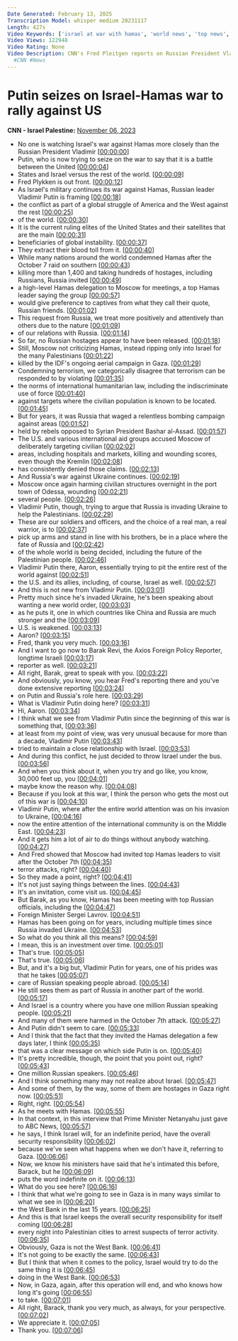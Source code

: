 ```yaml
---
Date Generated: February 13, 2025
Transcription Model: whisper medium 20231117
Length: 427s
Video Keywords: ['israel at war with hamas', 'world news', 'top news', 'vladimir putin', 'fred pleitgen', 'russia', 'erin burnett out front', 'barak ravid']
Video Views: 122948
Video Rating: None
Video Description: CNN's Fred Pleitgen reports on Russian President Vladimir Putin's growing efforts to try and frame the Israel-Hamas conflict as a battle between the US and Israel versus the rest of the world. 
  #CNN #News
---
```


# Putin seizes on Israel-Hamas war to rally against US
**CNN - Israel Palestine:** [November 06, 2023](https://www.youtube.com/watch?v=AZ3f0qxerKY)
*  No one is watching Israel's war against Hamas more closely than the Russian President Vladimir [[00:00:00](https://www.youtube.com/watch?v=AZ3f0qxerKY&t=0.0s)]
*  Putin, who is now trying to seize on the war to say that it is a battle between the United [[00:00:04](https://www.youtube.com/watch?v=AZ3f0qxerKY&t=4.92s)]
*  States and Israel versus the rest of the world. [[00:00:09](https://www.youtube.com/watch?v=AZ3f0qxerKY&t=9.94s)]
*  Fred Plykken is out front. [[00:00:12](https://www.youtube.com/watch?v=AZ3f0qxerKY&t=12.52s)]
*  As Israel's military continues its war against Hamas, Russian leader Vladimir Putin is framing [[00:00:18](https://www.youtube.com/watch?v=AZ3f0qxerKY&t=18.12s)]
*  the conflict as part of a global struggle of America and the West against the rest [[00:00:25](https://www.youtube.com/watch?v=AZ3f0qxerKY&t=25.32s)]
*  of the world. [[00:00:30](https://www.youtube.com/watch?v=AZ3f0qxerKY&t=30.880000000000003s)]
*  It is the current ruling elites of the United States and their satellites that are the main [[00:00:31](https://www.youtube.com/watch?v=AZ3f0qxerKY&t=31.880000000000003s)]
*  beneficiaries of global instability. [[00:00:37](https://www.youtube.com/watch?v=AZ3f0qxerKY&t=37.68s)]
*  They extract their blood toll from it. [[00:00:40](https://www.youtube.com/watch?v=AZ3f0qxerKY&t=40.08s)]
*  While many nations around the world condemned Hamas after the October 7 raid on southern [[00:00:43](https://www.youtube.com/watch?v=AZ3f0qxerKY&t=43.72s)]
*  killing more than 1,400 and taking hundreds of hostages, including Russians, Russia invited [[00:00:49](https://www.youtube.com/watch?v=AZ3f0qxerKY&t=49.72s)]
*  a high-level Hamas delegation to Moscow for meetings, a top Hamas leader saying the group [[00:00:57](https://www.youtube.com/watch?v=AZ3f0qxerKY&t=57.22s)]
*  would give preference to captives from what they call their quote, Russian friends. [[00:01:02](https://www.youtube.com/watch?v=AZ3f0qxerKY&t=62.76s)]
*  This request from Russia, we treat more positively and attentively than others due to the nature [[00:01:09](https://www.youtube.com/watch?v=AZ3f0qxerKY&t=69.28s)]
*  of our relations with Russia. [[00:01:14](https://www.youtube.com/watch?v=AZ3f0qxerKY&t=74.56s)]
*  So far, no Russian hostages appear to have been released. [[00:01:18](https://www.youtube.com/watch?v=AZ3f0qxerKY&t=78.72s)]
*  Still, Moscow not criticizing Hamas, instead ripping only into Israel for the many Palestinians [[00:01:22](https://www.youtube.com/watch?v=AZ3f0qxerKY&t=82.28s)]
*  killed by the IDF's ongoing aerial campaign in Gaza. [[00:01:29](https://www.youtube.com/watch?v=AZ3f0qxerKY&t=89.03999999999999s)]
*  Condemning terrorism, we categorically disagree that terrorism can be responded to by violating [[00:01:35](https://www.youtube.com/watch?v=AZ3f0qxerKY&t=95.39999999999999s)]
*  the norms of international humanitarian law, including the indiscriminate use of force [[00:01:40](https://www.youtube.com/watch?v=AZ3f0qxerKY&t=100.47999999999999s)]
*  against targets where the civilian population is known to be located. [[00:01:45](https://www.youtube.com/watch?v=AZ3f0qxerKY&t=105.12s)]
*  But for years, it was Russia that waged a relentless bombing campaign against areas [[00:01:52](https://www.youtube.com/watch?v=AZ3f0qxerKY&t=112.44000000000001s)]
*  held by rebels opposed to Syrian President Bashar al-Assad. [[00:01:57](https://www.youtube.com/watch?v=AZ3f0qxerKY&t=117.44000000000001s)]
*  The U.S. and various international aid groups accused Moscow of deliberately targeting civilian [[00:02:02](https://www.youtube.com/watch?v=AZ3f0qxerKY&t=122.56s)]
*  areas, including hospitals and markets, killing and wounding scores, even though the Kremlin [[00:02:08](https://www.youtube.com/watch?v=AZ3f0qxerKY&t=128.0s)]
*  has consistently denied those claims. [[00:02:13](https://www.youtube.com/watch?v=AZ3f0qxerKY&t=133.82s)]
*  And Russia's war against Ukraine continues. [[00:02:19](https://www.youtube.com/watch?v=AZ3f0qxerKY&t=139.06s)]
*  Moscow once again harming civilian structures overnight in the port town of Odessa, wounding [[00:02:21](https://www.youtube.com/watch?v=AZ3f0qxerKY&t=141.9s)]
*  several people. [[00:02:26](https://www.youtube.com/watch?v=AZ3f0qxerKY&t=146.78s)]
*  Vladimir Putin, though, trying to argue that Russia is invading Ukraine to help the Palestinians. [[00:02:29](https://www.youtube.com/watch?v=AZ3f0qxerKY&t=149.26s)]
*  These are our soldiers and officers, and the choice of a real man, a real warrior, is to [[00:02:37](https://www.youtube.com/watch?v=AZ3f0qxerKY&t=157.9s)]
*  pick up arms and stand in line with his brothers, be in a place where the fate of Russia and [[00:02:42](https://www.youtube.com/watch?v=AZ3f0qxerKY&t=162.38s)]
*  of the whole world is being decided, including the future of the Palestinian people. [[00:02:46](https://www.youtube.com/watch?v=AZ3f0qxerKY&t=166.85999999999999s)]
*  Vladimir Putin there, Aaron, essentially trying to pit the entire rest of the world against [[00:02:51](https://www.youtube.com/watch?v=AZ3f0qxerKY&t=171.85999999999999s)]
*  the U.S. and its allies, including, of course, Israel as well. [[00:02:57](https://www.youtube.com/watch?v=AZ3f0qxerKY&t=177.5s)]
*  And this is not new from Vladimir Putin. [[00:03:01](https://www.youtube.com/watch?v=AZ3f0qxerKY&t=181.73999999999998s)]
*  Pretty much since he's invaded Ukraine, he's been speaking about wanting a new world order, [[00:03:03](https://www.youtube.com/watch?v=AZ3f0qxerKY&t=183.85999999999999s)]
*  as he puts it, one in which countries like China and Russia are much stronger and the [[00:03:09](https://www.youtube.com/watch?v=AZ3f0qxerKY&t=189.46s)]
*  U.S. is weakened. [[00:03:13](https://www.youtube.com/watch?v=AZ3f0qxerKY&t=193.9s)]
*  Aaron? [[00:03:15](https://www.youtube.com/watch?v=AZ3f0qxerKY&t=195.18s)]
*  Fred, thank you very much. [[00:03:16](https://www.youtube.com/watch?v=AZ3f0qxerKY&t=196.18s)]
*  And I want to go now to Barak Revi, the Axios Foreign Policy Reporter, longtime Israeli [[00:03:17](https://www.youtube.com/watch?v=AZ3f0qxerKY&t=197.5s)]
*  reporter as well. [[00:03:21](https://www.youtube.com/watch?v=AZ3f0qxerKY&t=201.74s)]
*  All right, Barak, great to speak with you. [[00:03:22](https://www.youtube.com/watch?v=AZ3f0qxerKY&t=202.74s)]
*  And obviously, you know, you hear Fred's reporting there and you've done extensive reporting [[00:03:24](https://www.youtube.com/watch?v=AZ3f0qxerKY&t=204.94s)]
*  on Putin and Russia's role here. [[00:03:29](https://www.youtube.com/watch?v=AZ3f0qxerKY&t=209.26000000000002s)]
*  What is Vladimir Putin doing here? [[00:03:31](https://www.youtube.com/watch?v=AZ3f0qxerKY&t=211.44s)]
*  Hi, Aaron. [[00:03:34](https://www.youtube.com/watch?v=AZ3f0qxerKY&t=214.38s)]
*  I think what we see from Vladimir Putin since the beginning of this war is something that, [[00:03:36](https://www.youtube.com/watch?v=AZ3f0qxerKY&t=216.94000000000003s)]
*  at least from my point of view, was very unusual because for more than a decade, Vladimir Putin [[00:03:43](https://www.youtube.com/watch?v=AZ3f0qxerKY&t=223.34s)]
*  tried to maintain a close relationship with Israel. [[00:03:53](https://www.youtube.com/watch?v=AZ3f0qxerKY&t=233.04000000000002s)]
*  And during this conflict, he just decided to throw Israel under the bus. [[00:03:56](https://www.youtube.com/watch?v=AZ3f0qxerKY&t=236.76000000000002s)]
*  And when you think about it, when you try and go like, you know, 30,000 feet up, you [[00:04:01](https://www.youtube.com/watch?v=AZ3f0qxerKY&t=241.74s)]
*  maybe know the reason why. [[00:04:08](https://www.youtube.com/watch?v=AZ3f0qxerKY&t=248.02s)]
*  Because if you look at this war, I think the person who gets the most out of this war is [[00:04:10](https://www.youtube.com/watch?v=AZ3f0qxerKY&t=250.10000000000002s)]
*  Vladimir Putin, where after the entire world attention was on his invasion to Ukraine, [[00:04:16](https://www.youtube.com/watch?v=AZ3f0qxerKY&t=256.1s)]
*  now the entire attention of the international community is on the Middle East. [[00:04:23](https://www.youtube.com/watch?v=AZ3f0qxerKY&t=263.98s)]
*  And it gets him a lot of air to do things without anybody watching. [[00:04:27](https://www.youtube.com/watch?v=AZ3f0qxerKY&t=267.96s)]
*  And Fred showed that Moscow had invited top Hamas leaders to visit after the October 7th [[00:04:35](https://www.youtube.com/watch?v=AZ3f0qxerKY&t=275.12s)]
*  terror attacks, right? [[00:04:40](https://www.youtube.com/watch?v=AZ3f0qxerKY&t=280.84s)]
*  So they made a point, right? [[00:04:41](https://www.youtube.com/watch?v=AZ3f0qxerKY&t=281.84s)]
*  It's not just saying things between the lines. [[00:04:43](https://www.youtube.com/watch?v=AZ3f0qxerKY&t=283.08s)]
*  It's an invitation, come visit us. [[00:04:45](https://www.youtube.com/watch?v=AZ3f0qxerKY&t=285.71999999999997s)]
*  But Barak, as you know, Hamas has been meeting with top Russian officials, including the [[00:04:47](https://www.youtube.com/watch?v=AZ3f0qxerKY&t=287.67999999999995s)]
*  Foreign Minister Sergei Lavrov. [[00:04:51](https://www.youtube.com/watch?v=AZ3f0qxerKY&t=291.67999999999995s)]
*  Hamas has been going on for years, including multiple times since Russia invaded Ukraine. [[00:04:53](https://www.youtube.com/watch?v=AZ3f0qxerKY&t=293.24s)]
*  So what do you think all this means? [[00:04:59](https://www.youtube.com/watch?v=AZ3f0qxerKY&t=299.48s)]
*  I mean, this is an investment over time. [[00:05:01](https://www.youtube.com/watch?v=AZ3f0qxerKY&t=301.68s)]
*  That's true. [[00:05:05](https://www.youtube.com/watch?v=AZ3f0qxerKY&t=305.72s)]
*  That's true. [[00:05:06](https://www.youtube.com/watch?v=AZ3f0qxerKY&t=306.72s)]
*  But, and it's a big but, Vladimir Putin for years, one of his prides was that he takes [[00:05:07](https://www.youtube.com/watch?v=AZ3f0qxerKY&t=307.72s)]
*  care of Russian speaking people abroad. [[00:05:14](https://www.youtube.com/watch?v=AZ3f0qxerKY&t=314.32s)]
*  He still sees them as part of Russia in another part of the world. [[00:05:17](https://www.youtube.com/watch?v=AZ3f0qxerKY&t=317.88s)]
*  And Israel is a country where you have one million Russian speaking people. [[00:05:21](https://www.youtube.com/watch?v=AZ3f0qxerKY&t=321.92s)]
*  And many of them were harmed in the October 7th attack. [[00:05:27](https://www.youtube.com/watch?v=AZ3f0qxerKY&t=327.88s)]
*  And Putin didn't seem to care. [[00:05:33](https://www.youtube.com/watch?v=AZ3f0qxerKY&t=333.96000000000004s)]
*  And I think that the fact that they invited the Hamas delegation a few days later, I think [[00:05:35](https://www.youtube.com/watch?v=AZ3f0qxerKY&t=335.78000000000003s)]
*  that was a clear message on which side Putin is on. [[00:05:40](https://www.youtube.com/watch?v=AZ3f0qxerKY&t=340.44s)]
*  It's pretty incredible, though, the point that you point out, right? [[00:05:43](https://www.youtube.com/watch?v=AZ3f0qxerKY&t=343.88s)]
*  One million Russian speakers. [[00:05:46](https://www.youtube.com/watch?v=AZ3f0qxerKY&t=346.0s)]
*  And I think something many may not realize about Israel. [[00:05:47](https://www.youtube.com/watch?v=AZ3f0qxerKY&t=347.44s)]
*  And some of them, by the way, some of them are hostages in Gaza right now. [[00:05:51](https://www.youtube.com/watch?v=AZ3f0qxerKY&t=351.52000000000004s)]
*  Right, right. [[00:05:54](https://www.youtube.com/watch?v=AZ3f0qxerKY&t=354.76s)]
*  As he meets with Hamas. [[00:05:55](https://www.youtube.com/watch?v=AZ3f0qxerKY&t=355.76s)]
*  In that context, in this interview that Prime Minister Netanyahu just gave to ABC News, [[00:05:57](https://www.youtube.com/watch?v=AZ3f0qxerKY&t=357.92s)]
*  he says, I think Israel will, for an indefinite period, have the overall security responsibility [[00:06:02](https://www.youtube.com/watch?v=AZ3f0qxerKY&t=362.08000000000004s)]
*  because we've seen what happens when we don't have it, referring to Gaza. [[00:06:06](https://www.youtube.com/watch?v=AZ3f0qxerKY&t=366.88s)]
*  Now, we know his ministers have said that he's intimated this before, Barack, but he [[00:06:09](https://www.youtube.com/watch?v=AZ3f0qxerKY&t=369.52000000000004s)]
*  puts the word indefinite on it. [[00:06:13](https://www.youtube.com/watch?v=AZ3f0qxerKY&t=373.44s)]
*  What do you see here? [[00:06:16](https://www.youtube.com/watch?v=AZ3f0qxerKY&t=376.56s)]
*  I think that what we're going to see in Gaza is in many ways similar to what we see in [[00:06:20](https://www.youtube.com/watch?v=AZ3f0qxerKY&t=380.0s)]
*  the West Bank in the last 15 years. [[00:06:25](https://www.youtube.com/watch?v=AZ3f0qxerKY&t=385.2s)]
*  And this is that Israel keeps the overall security responsibility for itself coming [[00:06:28](https://www.youtube.com/watch?v=AZ3f0qxerKY&t=388.4s)]
*  every night into Palestinian cities to arrest suspects of terror activity. [[00:06:35](https://www.youtube.com/watch?v=AZ3f0qxerKY&t=395.88s)]
*  Obviously, Gaza is not the West Bank. [[00:06:41](https://www.youtube.com/watch?v=AZ3f0qxerKY&t=401.59999999999997s)]
*  It's not going to be exactly the same. [[00:06:43](https://www.youtube.com/watch?v=AZ3f0qxerKY&t=403.76s)]
*  But I think that when it comes to the policy, Israel would try to do the same thing it is [[00:06:45](https://www.youtube.com/watch?v=AZ3f0qxerKY&t=405.28s)]
*  doing in the West Bank. [[00:06:53](https://www.youtube.com/watch?v=AZ3f0qxerKY&t=413.91999999999996s)]
*  Now, in Gaza, again, after this operation will end, and who knows how long it's going [[00:06:55](https://www.youtube.com/watch?v=AZ3f0qxerKY&t=415.35999999999996s)]
*  to take. [[00:07:01](https://www.youtube.com/watch?v=AZ3f0qxerKY&t=421.15999999999997s)]
*  All right, Barack, thank you very much, as always, for your perspective. [[00:07:02](https://www.youtube.com/watch?v=AZ3f0qxerKY&t=422.15999999999997s)]
*  We appreciate it. [[00:07:05](https://www.youtube.com/watch?v=AZ3f0qxerKY&t=425.76s)]
*  Thank you. [[00:07:06](https://www.youtube.com/watch?v=AZ3f0qxerKY&t=426.76s)]
